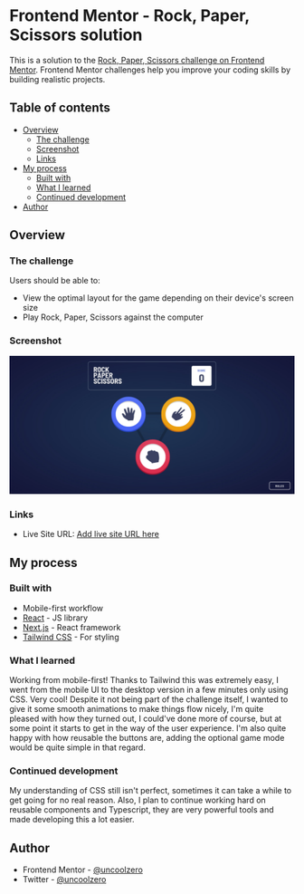 # Frontend Mentor - Rock, Paper, Scissors solution

This is a solution to the [Rock, Paper, Scissors challenge on Frontend Mentor](https://www.frontendmentor.io/challenges/rock-paper-scissors-game-pTgwgvgH). Frontend Mentor challenges help you improve your coding skills by building realistic projects. 

## Table of contents

- [Overview](#overview)
  - [The challenge](#the-challenge)
  - [Screenshot](#screenshot)
  - [Links](#links)
- [My process](#my-process)
  - [Built with](#built-with)
  - [What I learned](#what-i-learned)
  - [Continued development](#continued-development)
- [Author](#author)

## Overview

### The challenge

Users should be able to:

- View the optimal layout for the game depending on their device's screen size
- Play Rock, Paper, Scissors against the computer

### Screenshot

![](./screenshot.jpg)


### Links

- Live Site URL: [Add live site URL here](https://rps-challenge-ucz.netlify.app/)

## My process

### Built with

- Mobile-first workflow
- [React](https://reactjs.org/) - JS library
- [Next.js](https://nextjs.org/) - React framework
- [Tailwind CSS](https://tailwindcss.com/) - For styling

### What I learned

Working from mobile-first! Thanks to Tailwind this was extremely easy, I went from the mobile UI to the desktop version in a few minutes only using CSS. Very cool! Despite it not being part of the challenge itself, I wanted to give it some smooth animations to make things flow nicely, I'm quite pleased with how they turned out, I could've done more of course, but at some point it starts to get in the way of the user experience. I'm also quite happy with how reusable the buttons are, adding the optional game mode would be quite simple in that regard.

### Continued development

My understanding of CSS still isn't perfect, sometimes it can take a while to get going for no real reason. Also, I plan to continue working hard on reusable components and Typescript, they are very powerful tools and made developing this a lot easier.

## Author

- Frontend Mentor - [@uncoolzero](https://www.frontendmentor.io/profile/uncoolzero)
- Twitter - [@uncoolzero](https://www.twitter.com/uncoolzero)